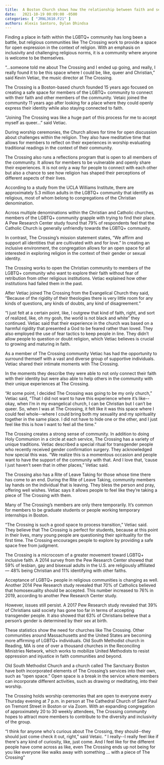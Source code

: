 ```yaml
---
title:  A Boston Church shows how the relationship between faith and sexuality is changing
date:   2021-10-19 00:09:00 -0500
categories: [ "JRNL3610.F21" ]
authors: Alexis Santoro, Dylan Dhindsa
---
```


Finding a place in faith within the LGBTQ+ community has long been a battle, but religious communities like The Crossing work to provide a space for open expression in the context of religion. With an emphasis on inclusivity and challenging religious norms, it is a community where anyone is welcome to be themselves.

“...someone told me about The Crossing and I ended up going, and really, I really found it to be this space where I could be, like, queer and Christian,” said Kevin Vetiac, the music director at  The Crossing. <span class="soundcite" data-url="{{ site.baseurl }}/static/files/JRNL.3610.F21/Transition to the Crossing.mp3" data-start="0" data-end="38000" data-plays="1"> </span>

The Crossing is a Boston-based church founded 15 years ago focused on creating a safe space for members of the LGBTQ+ community to connect with their faith and other members of the community. Vetaic joined the community 11 years ago after looking for a place where they could openly express their identity while also staying connected to faith.

“Joining The Crossing was like a huge part of this process for me to accept myself as queer...” said Vetiac.

During worship ceremonies, the Church allows for time for open discussion about challenges within the religion. They also have meditative time that allows for members to reflect on their experiences in worship evaluating traditional readings in the context of their community.

The Crossing also runs a reflections program that is open to all members of the community. It allows for members to be vulnerable and openly share their experiences. It is not only a way for people to connect with each other but also a chance to see how religion has shaped their perceptions of different aspects of their lives.

According to a study from the  UCLA Williams Institute, there are approximately 5.3 million adults in the LGBTQ+ community that identify as religious, most of whom belong to congregations of the Christian denomination.

Across multiple denominations within the Christian and Catholic churches, members of the LGBTQ+ community grapple with trying to find their place. A Pew Research Center study found that 79% of respondents feel that the Catholic Church is generally unfriendly towards the LGBTQ+ community.

In contrast, The Crossing’s mission statement states, “We affirm and support all identities that are cultivated with and for love.” In creating an inclusive environment, the congregation allows for an open space for all interested in exploring religion in the context of their gender or sexual identity.

The Crossing works to open the Christian community to members of the LGBTQ+ community who want to explore their faith without fear of retribution from other religious institutions. Vetiac explained how  <span class="soundcite" data-url="{{ site.baseurl }}/static/files/JRNL.3610.F21/Scare Tactic.mp3" data-start="0" data-end="101000" data-plays="1">other institutions</span> had failed them in the past.

After Vetiac joined The Crossing from the Evangelical Church they said, “Because of the rigidity of their theologies there is very little room for any kinds of questions, any kinds of doubts, any kind of disagreement.”

“I just felt at a certain point, like, I outgrew that kind of faith, right, and sort of realized, like, oh my gosh, the world is not black and white” they continued. Vetiac said that their experience in the church was based on a harmful rigidity that presented a God to be feared rather than loved. They also employed the use of fear tactics to keep people in line. They didn’t allow people to question or doubt religion, which Vetiac believes is crucial to growing and maturing in faith.

As a member of The Crossing community Vetiac has had the opportunity to surround themself with a vast and diverse group of supportive individuals. Vetiac shared their <span class="soundcite" data-url="{{ site.baseurl }}/static/files/JRNL.3610.F21/Moved to Tears.mp3" data-start="0" data-end="88000" data-plays="1">intimate moments </span> with The Crossing.

In the moments they describe they were able to not only connect their faith with their identity but were also able to help others in the community with their unique experiences at The Crossing.

“At some point, I decided The Crossing was going to be my only church,” Vetiac said, “That I did not want to have this experience where it’s like--okay, when I’m in my evangelical church, I can be Christian but I can’t be queer. So, when I was at The Crossing, it felt like it was this space where I could feel whole--where I could bring both my sexuality and my spirituality together in the same place. I did not have to hide one or the other, and I just feel like this is how I want to feel all the time.” <span class="soundcite" data-url="{{ site.baseurl }}/static/files/JRNL.3610.F21/Feel Whole 2.mp3" data-start="0" data-end="37000" data-plays="1"></span>

The Crossing creates a strong sense of community. In addition to doing Holy Communion in a circle at each service, The Crossing has a variety of unique traditions. Vetiac described a special ritual for transgender people who recently received gender confirmation surgery. They acknowledged how special this was. “We realize this is a momentous occasion and people want to have the support of the community with that. And I love that, ‘cause I just haven’t seen that in other places,” Vetiac said.

The Crossing also has a Rite of Leave Taking for those whose time there has come to an end. During the Rite of Leave Taking, community members lay hands on the individual that is leaving. They bless the person and pray, offering well wishes. Vetiac says it allows people to feel like they’re taking a piece of The Crossing with them.

Many of The Crossing’s members are only there temporarily. It’s common for members to be graduate students or people working temporary internships in Boston.

 “The Crossing is such a good space to process transition,” Vetiac said. They believe that The Crossing is perfect for students, because at this point in their lives, many young people are questioning their spirituality for the first time. The Crossing encourages people to explore by providing a safe space free from judgment.

The Crossing is a microcosm of a greater movement toward LGBTQ+ inclusive faith. A 2014 survey from the Pew Research Center showed that 59% of lesbian, gay and bisexual adults in the U.S. are religiously affiliated — 48% being Christian and 11% identifying with other faiths.

Acceptance of LGBTQ+ people in religious communities is changing as well. Another 2014 Pew Research study revealed that 70% of Catholics believed that homosexuality should be accepted. This number increased to 76% in 2019, according to another Pew Research Center study.

However, issues still persist. A 2017 Pew Research study revealed that 39% of Christians said society has gone too far in terms of accepting transgender people. It also showed that 63% of Christians believe that a person’s gender is determined by their sex at birth.

These statistics show the need for churches like The Crossing. Other communities around Massachusetts and the United States are becoming more affirming of LGBTQ+ individuals. Old South Methodist church in Reading, MA is one of over a thousand churches in the Reconciling Ministries Network, which works to mobilize United Methodists to resist oppression and injustice in faith communities and beyond.

Old South Methodist Church and a church called The Sanctuary Boston have both incorporated elements of The Crossing’s services into their own, such as “open space.” Open space is a break in the service where members can incorporate different activities, such as drawing or meditating, into their worship.

The Crossing holds worship ceremonies that are open to everyone every Thursday evening at 7 p.m. in person at The Cathedral Church of Saint Paul on Tremont Street in Boston or via Zoom.  With an expanding congregation of approximately 20 to 30 weekly attendees, The Crossing community hopes to attract more members to contribute to the diversity and inclusivity of the group.

“I think for anyone who's curious about The Crossing, they should--they should just come check it out, right,” said Vetaic. “ I really--I really feel like if there's any kind of curiosity, like, just come. And I feel like for the different people have come across as like, even The Crossing ends up not being for you like everyone like walks away with something ... with a piece of The Crossing”

<link href='https://cdn.knightlab.com/libs/soundcite/latest/css/player.css' rel='stylesheet' type='text/css'>
<script type='text/javascript' src='https://cdn.knightlab.com/libs/soundcite/latest/js/soundcite.min.js'></script>
